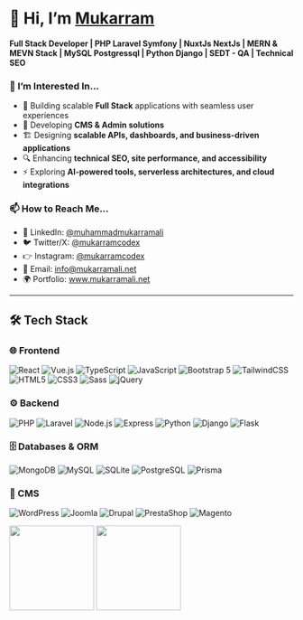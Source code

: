 # 👋 Hi, I’m [Mukarram](https://www.linkedin.com/in/mukarramcodex/)  
**Full Stack Developer | PHP Laravel Symfony | NuxtJs NextJs | MERN & MEVN Stack | MySQL Postgressql | Python Django | SEDT - QA | Technical SEO**  

### 👀 I’m Interested In...  
- 🚀 Building scalable **Full Stack** applications with seamless user experiences
- 📝 Developing **CMS & Admin solutions**
- 🏗️ Designing **scalable APIs, dashboards, and business-driven applications**
- 🔍 Enhancing **technical SEO, site performance, and accessibility**
- ⚡ Exploring **AI-powered tools, serverless architectures, and cloud integrations** 

### 📫 How to Reach Me...  
- 💼 LinkedIn: [@muhammadmukarramali](https://www.linkedin.com/in/mukarramcodex/) 
- 🐦 Twitter/X: [@mukarramcodex](https://x.com/mukarramcodex)
- 👉 Instagram: [@mukarramcodex](https://www.instagram.com/mukarramcodex/)
- 📧 Email: info@mukarramali.net  
- 🌍 Portfolio: www.mukarramali.net

---

<!---
mukarramcodex/mukarramcodex is a ✨ special ✨ repository because its `README.md` (this file) appears on your GitHub profile.
--->
## 🛠️ Tech Stack

### 🌐 Frontend
![React](https://img.shields.io/badge/React-20232A?style=for-the-badge&logo=react&logoColor=61DAFB)
![Vue.js](https://img.shields.io/badge/Vue.js-35495E?style=for-the-badge&logo=vuedotjs&logoColor=4FC08D)
![TypeScript](https://img.shields.io/badge/TypeScript-3178C6?style=for-the-badge&logo=typescript&logoColor=white)
![JavaScript](https://img.shields.io/badge/JavaScript-F7DF1E?style=for-the-badge&logo=javascript&logoColor=black)
![Bootstrap 5](https://img.shields.io/badge/Bootstrap-7952B3?style=for-the-badge&logo=bootstrap&logoColor=white)
![TailwindCSS](https://img.shields.io/badge/TailwindCSS-38B2AC?style=for-the-badge&logo=tailwind-css&logoColor=white)
![HTML5](https://img.shields.io/badge/HTML5-E34F26?style=for-the-badge&logo=html5&logoColor=white)
![CSS3](https://img.shields.io/badge/CSS3-1572B6?style=for-the-badge&logo=css3&logoColor=white)
![Sass](https://img.shields.io/badge/Sass-CC6699?style=for-the-badge&logo=sass&logoColor=white)
![jQuery](https://img.shields.io/badge/jQuery-0769AD?style=for-the-badge&logo=jquery&logoColor=white)


### ⚙️ Backend
![PHP](https://img.shields.io/badge/PHP-777BB4?style=for-the-badge&logo=php&logoColor=white)
![Laravel](https://img.shields.io/badge/Laravel-FF2D20?style=for-the-badge&logo=laravel&logoColor=white)
![Node.js](https://img.shields.io/badge/Node.js-43853D?style=for-the-badge&logo=node.js&logoColor=white)
![Express](https://img.shields.io/badge/Express.js-000000?style=for-the-badge&logo=express&logoColor=white)
![Python](https://img.shields.io/badge/Python-3776AB?style=for-the-badge&logo=python&logoColor=white)
![Django](https://img.shields.io/badge/Django-092E20?style=for-the-badge&logo=django&logoColor=white)
![Flask](https://img.shields.io/badge/Flask-000000?style=for-the-badge&logo=flask&logoColor=white)
<!-- 
### 📦 Full Stack (MERN)
![MongoDB](https://img.shields.io/badge/MongoDB-4EA94B?style=for-the-badge&logo=mongodb&logoColor=white)
![Express](https://img.shields.io/badge/Express.js-000000?style=for-the-badge&logo=express&logoColor=white)
![React](https://img.shields.io/badge/React-20232A?style=for-the-badge&logo=react&logoColor=61DAFB)
![Node.js](https://img.shields.io/badge/Node.js-43853D?style=for-the-badge&logo=node.js&logoColor=white)

### 📦 Full Stack (MEVN)
![MongoDB](https://img.shields.io/badge/MongoDB-4EA94B?style=for-the-badge&logo=mongodb&logoColor=white)
![Express](https://img.shields.io/badge/Express.js-000000?style=for-the-badge&logo=express&logoColor=white)
![Vue](https://img.shields.io/badge/Vue.js-35495E?style=for-the-badge&logo=vuedotjs&logoColor=4FC08D)
![Node.js](https://img.shields.io/badge/Node.js-43853D?style=for-the-badge&logo=node.js&logoColor=white)
-->

### 🗄️ Databases & ORM
![MongoDB](https://img.shields.io/badge/MongoDB-4EA94B?style=for-the-badge&logo=mongodb&logoColor=white)
![MySQL](https://img.shields.io/badge/MySQL-005C84?style=for-the-badge&logo=mysql&logoColor=white)
![SQLite](https://img.shields.io/badge/SQLite-07405E?style=for-the-badge&logo=sqlite&logoColor=white)
![PostgreSQL](https://img.shields.io/badge/PostgreSQL-316192?style=for-the-badge&logo=postgresql&logoColor=white)
![Prisma](https://img.shields.io/badge/Prisma-2D3748?style=for-the-badge&logo=prisma&logoColor=white)


### 📝 CMS
![WordPress](https://img.shields.io/badge/WordPress-21759B?style=for-the-badge&logo=wordpress&logoColor=white)
![Joomla](https://img.shields.io/badge/Joomla-5091CD?style=for-the-badge&logo=joomla&logoColor=white)
![Drupal](https://img.shields.io/badge/Drupal-0678BE?style=for-the-badge&logo=drupal&logoColor=white)
![PrestaShop](https://img.shields.io/badge/PrestaShop-DF0067?style=for-the-badge&logo=prestashop&logoColor=white)
![Magento](https://img.shields.io/badge/Magento-EE672F?style=for-the-badge&logo=magento&logoColor=white)

<div>
  <!-- Top Languages & Stats -->
  <img src="https://github-readme-stats.vercel.app/api/top-langs/?username=mukarramcodex&layout=compact&theme=radical" height="150" />
  <img src="https://github-readme-stats.vercel.app/api?username=mukarramcodex&show_icons=true&theme=radical" height="150" />

</div>

<!-- Streak Stats -->
<!-- <div>
  <img src="https://streak-stats.demolab.com/?user=mukarramcodex&theme=radical" />
</div> -->
